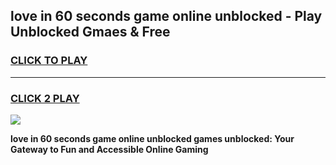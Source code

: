 
## love in 60 seconds game online unblocked - Play Unblocked Gmaes & Free
<h3>
<a href="https://premium.freeplayer.one?title=love_in_60_seconds_game_online_unblocked&ref=20F">CLICK TO PLAY</a></h3>
<hr>

<h3>
<a href="https://premium.freeplayer.one?title=love_in_60_seconds_game_online_unblocked&ref=20F">CLICK 2 PLAY</a>
  
</h3>

<a href="https://premium.freeplayer.one?title=love_in_60_seconds_game_online_unblocked&ref=20F/"><img src="https://clearcache.store/games.png"></a>


**love in 60 seconds game online unblocked games unblocked: Your Gateway to Fun and Accessible Online Gaming**
